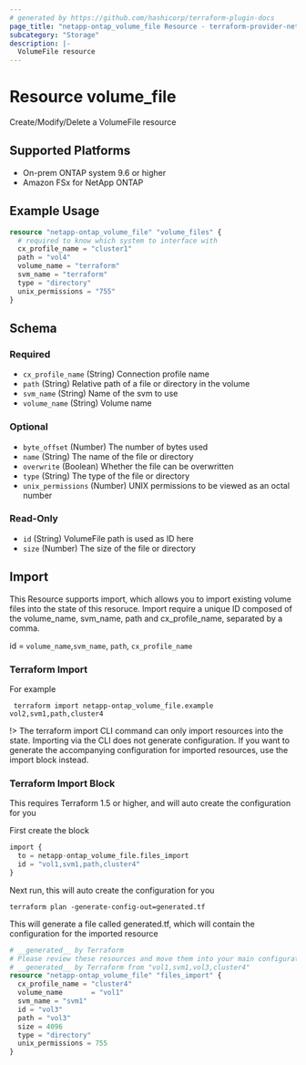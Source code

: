 ```yaml
---
# generated by https://github.com/hashicorp/terraform-plugin-docs
page_title: "netapp-ontap_volume_file Resource - terraform-provider-netapp-ontap"
subcategory: "Storage"
description: |-
  VolumeFile resource
---
```


# Resource volume_file

Create/Modify/Delete a VolumeFile resource

## Supported Platforms

* On-prem ONTAP system 9.6 or higher
* Amazon FSx for NetApp ONTAP

## Example Usage

```terraform
resource "netapp-ontap_volume_file" "volume_files" {
  # required to know which system to interface with
  cx_profile_name = "cluster1"
  path = "vol4"
  volume_name = "terraform"
  svm_name = "terraform"
  type = "directory"
  unix_permissions = "755"
}
```

<!-- schema generated by tfplugindocs -->
## Schema

### Required

- `cx_profile_name` (String) Connection profile name
- `path` (String) Relative path of a file or directory in the volume
- `svm_name` (String) Name of the svm to use
- `volume_name` (String) Volume name

### Optional

- `byte_offset` (Number) The number of bytes used
- `name` (String) The name of the file or directory
- `overwrite` (Boolean) Whether the file can be overwritten
- `type` (String) The type of the file or directory
- `unix_permissions` (Number) UNIX permissions to be viewed as an octal number

### Read-Only

- `id` (String) VolumeFile path is used as ID here
- `size` (Number) The size of the file or directory

## Import

This Resource supports import, which allows you to import existing volume files into the state of this resoruce.
Import require a unique ID composed of the volume_name, svm_name, path and cx_profile_name, separated by a comma.

 id = `volume_name`,`svm_name`, `path`, `cx_profile_name`

### Terraform Import

 For example

 ```shell
  terraform import netapp-ontap_volume_file.example vol2,svm1,path,cluster4
 ```

!> The terraform import CLI command can only import resources into the state. Importing via the CLI does not generate configuration. If you want to generate the accompanying configuration for imported resources, use the import block instead.

### Terraform Import Block

This requires Terraform 1.5 or higher, and will auto create the configuration for you

First create the block

```terraform
import {
  to = netapp-ontap_volume_file.files_import
  id = "vol1,svm1,path,cluster4"
}
```

Next run, this will auto create the configuration for you

```shell
terraform plan -generate-config-out=generated.tf
```

This will generate a file called generated.tf, which will contain the configuration for the imported resource

```terraform
# __generated__ by Terraform
# Please review these resources and move them into your main configuration files.
# __generated__ by Terraform from "vol1,svm1,vol3,cluster4"
resource "netapp-ontap_volume_file" "files_import" {
  cx_profile_name = "cluster4"
  volume_name       = "vol1"
  svm_name = "svm1"
  id = "vol3"
  path = "vol3"
  size = 4096
  type = "directory"
  unix_permissions = 755
}
```
